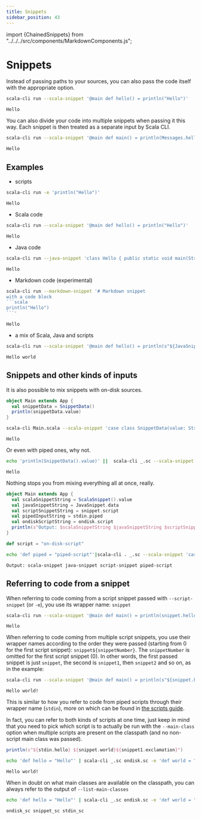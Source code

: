 ```yaml
---
title: Snippets
sidebar_position: 43
---
```


import {ChainedSnippets} from "../../../src/components/MarkdownComponents.js";

# Snippets

Instead of passing paths to your sources, you can also pass the code itself with the appropriate option.

<ChainedSnippets>

```bash
scala-cli run --scala-snippet '@main def hello() = println("Hello")'
```

```text
Hello
```

</ChainedSnippets>

You can also divide your code into multiple snippets when passing it this way. Each snippet is then treated as a
separate input by Scala CLI.

<ChainedSnippets>

```bash
scala-cli run --scala-snippet '@main def main() = println(Messages.hello)' --scala-snippet 'object Messages { def hello = "Hello" }'
```

```text
Hello
```

</ChainedSnippets>

## Examples

- scripts

<ChainedSnippets>

```bash
scala-cli run -e 'println("Hello")'
```

```text
Hello
```

</ChainedSnippets>

- Scala code

<ChainedSnippets>

```bash
scala-cli run --scala-snippet '@main def hello() = println("Hello")'
```

```text
Hello
```

</ChainedSnippets>

- Java code

<ChainedSnippets>

```bash
scala-cli run --java-snippet 'class Hello { public static void main(String args[]) { System.out.println("Hello"); } }'
```

```text
Hello
```

</ChainedSnippets>

- Markdown code (experimental)

<ChainedSnippets>

````bash
scala-cli run --markdown-snippet '# Markdown snippet
with a code block
```scala
println("Hello")
```'
````

```text
Hello
```

</ChainedSnippets>

- a mix of Scala, Java and scripts

<ChainedSnippets>

```bash
scala-cli run --scala-snippet '@main def hello() = println(s"${JavaSnippet.hello} ${snippet.world}")' --java-snippet 'public class JavaSnippet { public static String hello = "Hello"; }' --script-snippet 'def world = "world"'
```

```text
Hello world
```

</ChainedSnippets>

## Snippets and other kinds of inputs

It is also possible to mix snippets with on-disk sources.

<ChainedSnippets>

```scala title=Main.scala
object Main extends App {
  val snippetData = SnippetData()
  println(snippetData.value)
}
```

```bash
scala-cli Main.scala --scala-snippet 'case class SnippetData(value: String = "Hello")'
```

```text
Hello
```

</ChainedSnippets>

Or even with piped ones, why not.

<ChainedSnippets>

```bash
echo 'println(SnippetData().value)' ||  scala-cli _.sc --scala-snippet 'case class SnippetData(value: String = "Hello")'
```

```text
Hello
```

</ChainedSnippets>

Nothing stops you from mixing everything all at once, really.

<ChainedSnippets>

```scala title=Main.scala
object Main extends App {
  val scalaSnippetString = ScalaSnippet().value
  val javaSnippetString = JavaSnippet.data
  val scriptSnippetString = snippet.script
  val pipedInputString = stdin.piped
  val ondiskScriptString = ondisk.script
  println(s"Output: $scalaSnippetString $javaSnippetString $scriptSnippetString $pipedInputString")
}
```

```scala title=ondisk.sc
def script = "on-disk-script"
```

```bash
echo 'def piped = "piped-script"'|scala-cli . _.sc --scala-snippet 'case class ScalaSnippet(value: String = "scala-snippet")' --java-snippet 'public class JavaSnippet { public static String data = "java-snippet"; }' --script-snippet 'def script = "script-snippet"'
```

```text
Output: scala-snippet java-snippet script-snippet piped-script
```

</ChainedSnippets>

## Referring to code from a snippet

When referring to code coming from a script snippet passed with `--script-snippet` (or `-e`), you use its wrapper
name: `snippet`

<ChainedSnippets>

```bash
scala-cli run --scala-snippet '@main def main() = println(snippet.hello)' --script-snippet 'def hello: String = "Hello"'
```

```text
Hello
```

</ChainedSnippets>

When referring to code coming from multiple script snippets, you use their wrapper names according to the order they
were passed (starting from 0 for the first script snippet): `snippet${snippetNumber}`. The `snippetNumber` is omitted
for the first script snippet (0). In other words, the first passed snippet is just `snippet`, the second is `snippet1`,
then `snippet2` and so on, as in the example:

<ChainedSnippets>

```bash
scala-cli run --scala-snippet '@main def main() = println(s"${snippet.hello} ${snippet1.world}${snippet2.exclamation}")' --script-snippet 'def hello: String = "Hello"' --script-snippet 'def world: String = "world"' --script-snippet 'def exclamation: String = "!"'
```

```text
Hello world!
```

</ChainedSnippets>

This is similar to how you refer to code from piped scripts through their wrapper name (`stdin`), more on which can be
found in [the scripts guide](../scripting/scripts.md).

In fact, you can refer to both kinds of scripts at one time, just keep in mind that you need to pick which script is to
actually be run with the `--main-class` option when multiple scripts are present on the classpath (and no non-script
main class was passed).

<ChainedSnippets>

```scala title=ondisk.sc
println(s"${stdin.hello} ${snippet.world}${snippet1.exclamation}")
```

```bash
echo 'def hello = "Hello"' | scala-cli _.sc ondisk.sc -e 'def world = "world"' -e 'def exclamation = "!"' --main-class ondisk_sc
```

```text
Hello world!
```

</ChainedSnippets>

When in doubt on what main classes are available on the classpath, you can always refer to the output
of `--list-main-classes`

<ChainedSnippets>

```bash
echo 'def hello = "Hello"' | scala-cli _.sc ondisk.sc -e 'def world = "world"' -e 'def exclamation = "!"' --list-main-classes
```

```text
ondisk_sc snippet_sc stdin_sc
```

</ChainedSnippets>
